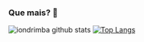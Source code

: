 ### Que mais? 👋

![iondrimba github stats](https://github-readme-stats.vercel.app/api?username=iondrimba&hide=contribs) [![Top Langs](https://github-readme-stats.vercel.app/api/top-langs/?username=iondrimba&layout=compact)](https://github.com/iondrimba/github-readme-stats)

<!--
**iondrimba/iondrimba** is a ✨ _special_ ✨ repository because its `README.md` (this file) appears on your GitHub profile.

Here are some ideas to get you started:

- 🔭 I’m currently working on ...
- 🌱 I’m currently learning ...
- 👯 I’m looking to collaborate on ...
- 🤔 I’m looking for help with ...
- 💬 Ask me about ...
- 📫 How to reach me: ...
- 😄 Pronouns: ...
- ⚡ Fun fact: ...
-->
